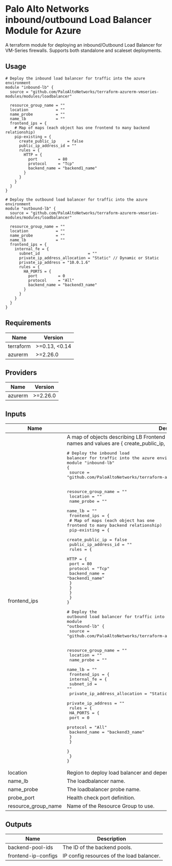 # Palo Alto Networks inbound/outbound Load Balancer Module for Azure

A terraform module for deploying an inbound/Outbound Load Balancer for VM-Series firewalls. Supports both standalone and scaleset deployments.

## Usage

```hcl
# Deploy the inbound load balancer for traffic into the azure environment
module "inbound-lb" {
  source = "github.com/PaloAltoNetworks/terraform-azurerm-vmseries-modules/modules/loadbalancer"

  resource_group_name = ""
  location            = ""
  name_probe          = ""
  name_lb             = ""
  frontend_ips = {
    # Map of maps (each object has one frontend to many backend relationship) 
    pip-existing = {
      create_public_ip     = false
      public_ip_address_id = ""
      rules = {
        HTTP = {
          port         = 80
          protocol     = "Tcp"
          backend_name = "backend1_name"
        }
      }
    }
  }
}

# Deploy the outbound load balancer for traffic into the azure environment
module "outbound-lb" {
  source = "github.com/PaloAltoNetworks/terraform-azurerm-vmseries-modules/modules/loadbalancer"
  
  resource_group_name = ""
  location            = ""
  name_probe          = ""
  name_lb             = ""
  frontend_ips = {
    internal_fe = {
      subnet_id                     = ""
      private_ip_address_allocation = "Static" // Dynamic or Static
      private_ip_address = "10.0.1.6" 
      rules = {
        HA_PORTS = {
          port         = 0
          protocol     = "All"
          backend_name = "backend3_name"
        }
      }
    }
  }
}
```

<!-- BEGINNING OF PRE-COMMIT-TERRAFORM DOCS HOOK -->
## Requirements

| Name | Version |
|------|---------|
| terraform | >=0.13, <0.14 |
| azurerm | >=2.26.0 |

## Providers

| Name | Version |
|------|---------|
| azurerm | >=2.26.0 |

## Inputs

| Name | Description | Type | Default | Required |
|------|-------------|------|---------|:--------:|
| frontend\_ips | A map of objects describing LB Frontend IP configurations. Keys of the map are the names and values are { create\_public\_ip, public\_ip\_address\_id, rules }. Example:<pre># Deploy the inbound load balancer for traffic into the azure environment<br>module "inbound-lb" {<br>  source = "github.com/PaloAltoNetworks/terraform-azurerm-vmseries-modules/modules/loadbalancer"<br><br>  resource_group_name = ""<br>  location            = ""<br>  name_probe          = ""<br>  name_lb             = ""<br>  frontend_ips = {<br>    # Map of maps (each object has one frontend to many backend relationship) <br>    pip-existing = {<br>      create_public_ip     = false<br>      public_ip_address_id = ""<br>      rules = {<br>        HTTP = {<br>          port         = 80<br>          protocol     = "Tcp"<br>          backend_name = "backend1_name"<br>        }<br>      }<br>    }<br>  }<br>}<br><br># Deploy the outbound load balancer for traffic into the azure environment<br>module "outbound-lb" {<br>  source = "github.com/PaloAltoNetworks/terraform-azurerm-vmseries-modules/modules/loadbalancer"<br><br>  resource_group_name = ""<br>  location            = ""<br>  name_probe          = ""<br>  name_lb             = ""<br>  frontend_ips = {<br>    internal_fe = {<br>      subnet_id                     = ""<br>      private_ip_address_allocation = "Static" // Dynamic or Static<br>      private_ip_address = "" <br>      rules = {<br>        HA_PORTS = {<br>          port         = 0<br>          protocol     = "All"<br>          backend_name = "backend3_name"<br>        }<br>      }<br>    }<br>  }<br>}</pre> | `any` | n/a | yes |
| location | Region to deploy load balancer and dependencies. | `string` | `""` | no |
| name\_lb | The loadbalancer name. | `string` | n/a | yes |
| name\_probe | The loadbalancer probe name. | `string` | n/a | yes |
| probe\_port | Health check port definition. | `string` | `"80"` | no |
| resource\_group\_name | Name of the Resource Group to use. | `string` | n/a | yes |

## Outputs

| Name | Description |
|------|-------------|
| backend-pool-ids | The ID of the backend pools. |
| frontend-ip-configs | IP config resources of the load balancer. |

<!-- END OF PRE-COMMIT-TERRAFORM DOCS HOOK -->
